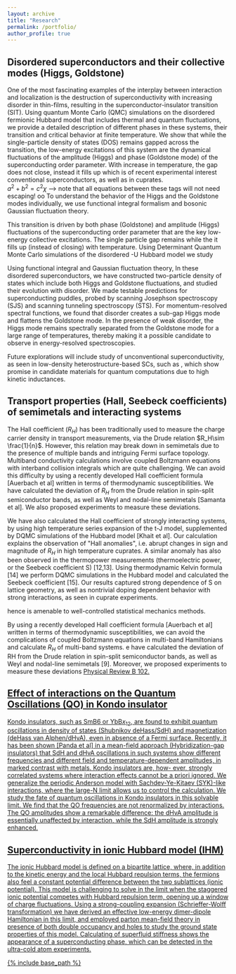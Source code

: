 ```yaml
---
layout: archive
title: "Research"
permalink: /portfolio/
author_profile: true
---
```


## Disordered superconductors and their collective modes (Higgs, Goldstone)
One of the most fascinating examples of the interplay between interaction and localization is the destruction of superconductivity with increasing disorder in thin-films, resulting in the superconductor-insulator transition (SIT). Using quantum Monte Carlo (QMC) simulations on the disordered fermionic Hubbard model that includes thermal and quantum fluctuations, we provide a detailed description of different phases in these systems, their transition and critical behavior at finite temperature. We show that while the single-particle density of states (DOS) remains gapped across the transition, the low-energy excitations of this system are the dynamical fluctuations of the amplitude (Higgs) and phase (Goldstone mode) of the superconducting order parameter. With increase in temperature, the gap does not close, instead it fills up which is of recent experimental interest conventional superconductors, as well as in cuprates.   
$a^2 + b^2 = c^2\chi$ --> note that all equations between these tags will not need escaping!
oo
To understand the behavior of the Higgs and the Goldstone modes individually, we use functional integral formalism and bosonic Gaussian fluctuation theory.

This transition is driven by both phase (Goldstone) and amplitude (Higgs) fluctuations of the superconducting order parameter that are the key low-energy collective excitations. The single particle gap remains while the it fills up (instead of closing) with temperature. Using Determinant Quantum Monte Carlo simulations of the disordered -U Hubbard model we study  

Using functional integral and Gaussian fluctuation theory, In these disordered superconductors, we have constructed two-particle density of states which include both Higgs and Goldstone fluctuations, and studied their evolution with disorder. We made testable predictions for superconducting puddles, probed by scanning Josephson spectroscopy (SJS) and scanning tunneling spectroscopy (STS). For momentum-resolved spectral functions, we found that disorder creates a sub-gap Higgs mode and flattens the Goldstone mode. In the presence of weak disorder, the Higgs mode remains spectrally separated from the Goldstone mode for a large range of temperatures, thereby making it a possible candidate to observe in energy-resolved spectroscopies.

Future explorations will include study of unconventional superconductivity, as seen in low-density heterostructure-based SCs, such as , which show promise in candidate materials for quantum computations due to high kinetic inductances.

## Transport properties (Hall, Seebeck coefficients) of semimetals and interacting systems
The Hall coefficient ($R_H$) has been traditionally used to measure the charge carrier density in transport measurements, via the Drude relation $R_H\sim \frac{1}{n}$. However, this relation may break down in semimetals due to the presence of multiple bands and intriguing Fermi surface topology. Multiband conductivity calculations involve coupled Boltzmann equations with interband collision integrals which are quite challenging. We can avoid this difficulty by using a recently developed Hall coefficient formula [Auerbach et al] written in terms of thermodynamic susceptibilities. We have calculated the deviation of $R_H$ from the Drude relation in spin-split semiconductor bands, as well as Weyl and nodal-line semimetals [Samanta et al]. We also proposed experiments to measure these deviations.

We have also calculated the Hall coefficient of strongly interacting systems, by using high temperature series expansion of the t-J model, supplemented by DQMC simulations of the Hubbard model [Khait et al]. Our calculation explains the observation of "Hall anomalies", i.e. abrupt changes in sign and magnitude of $R_H$ in high temperature cuprates. A similar anomaly has also been observed in the thermopower measurements (thermoelectric power, or the Seebeck coefficient S) [12,13]. Using thermodynamic Kelvin formula [14] we perform DQMC simulations in the Hubbard model and calculated the Seebeck coefficient [15]. Our results captured strong dependence of S on lattice geometry, as well as nontrivial doping dependent behavior with strong interactions, as seen in cuprate experiments.

hence is amenable to well-controlled statistical mechanics methods.

By using a recently developed Hall coefficient formula [Auerbach et al] written in terms of thermodynamic susceptibilities, we can avoid the complications of coupled Boltzmann equations in multi-band Hamiltonians and calculate $R_H$ of multi-band systems. e have calculated the deviation of RH from the Drude relation in spin-split semiconductor bands, as well as Weyl and nodal-line semimetals [9].
Moreover, we proposed experiments to measure these deviations <a href="https://journals.aps.org/prb/abstract/10.1103/PhysRevB.102.104201"> Physical Review B 102.




## Effect of interactions on the Quantum Oscillations (QO) in Kondo insulator
Kondo insulators, such as SmB6 or YbB$x_{12}$, are found to exhibit quantum oscillations in density of states (Shubnikov deHass/SdH) and magnetization (deHass van Alphen/dHvA), even in absence of a Fermi surface. Recently, it has been shown [Panda et al] in a mean-field approach (Hybridization-gap insulators) that SdH and dHvA oscillations in such systems show different frequencies and different field and temperature-dependent amplitudes, in marked contrast with metals. Kondo insulators are, how- ever, strongly correlated systems where interaction effects cannot be a priori ignored. We generalize the periodic Anderson model with Sachdev-Ye-Kitaev (SYK)-like interactions, where the large-N limit allows us to control the calculation. We study the fate of quantum oscillations in Kondo insulators in this solvable limit. We find that the QO frequencies are not renormalized by interactions. The QO amplitudes show a remarkable difference: the dHvA amplitude is essentially unaffected by interaction, while the SdH amplitude is strongly enhanced.

## Superconductivity in ionic Hubbard model (IHM)
The ionic Hubbard model is defined on a bipartite lattice, where, in addition to the kinetic energy and the local Hubbard repulsion terms, the fermions also feel a constant potential difference between the two sublattices (ionic potential). This model is challenging to solve in the limit when the staggered ionic potential competes with Hubbard repulsion term, opening up a window of charge fluctuations. Using a strong-coupling expansion (Schrieffer-Wolff transformation) we have derived an effective low-energy dimer-dipole Hamiltonian in this limit, and employed parton mean-field theory in presence of both double occupancy and holes to study the ground state properties of this model. Calculating of superfluid stiffness shows the appearance of a superconducting phase, which can be detected in the ultra-cold atom experiments.


{% include base_path %}


